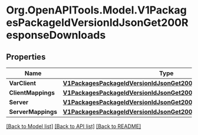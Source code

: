 # Org.OpenAPITools.Model.V1PackagesPackageIdVersionIdJsonGet200ResponseDownloads

## Properties

Name | Type | Description | Notes
------------ | ------------- | ------------- | -------------
**VarClient** | [**V1PackagesPackageIdVersionIdJsonGet200ResponseDownloadsClient**](V1PackagesPackageIdVersionIdJsonGet200ResponseDownloadsClient.md) |  | [optional] 
**ClientMappings** | [**V1PackagesPackageIdVersionIdJsonGet200ResponseDownloadsClient**](V1PackagesPackageIdVersionIdJsonGet200ResponseDownloadsClient.md) |  | [optional] 
**Server** | [**V1PackagesPackageIdVersionIdJsonGet200ResponseDownloadsClient**](V1PackagesPackageIdVersionIdJsonGet200ResponseDownloadsClient.md) |  | [optional] 
**ServerMappings** | [**V1PackagesPackageIdVersionIdJsonGet200ResponseDownloadsClient**](V1PackagesPackageIdVersionIdJsonGet200ResponseDownloadsClient.md) |  | [optional] 

[[Back to Model list]](../README.md#documentation-for-models) [[Back to API list]](../README.md#documentation-for-api-endpoints) [[Back to README]](../README.md)


